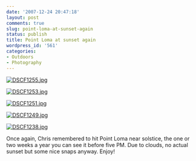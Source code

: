 ```yaml
---
date: '2007-12-24 20:47:18'
layout: post
comments: true
slug: point-loma-at-sunset-again
status: publish
title: Point Loma at sunset again
wordpress_id: '561'
categories:
- Outdoors
- Photography
---
```





[![DSCF1255.jpg](http://www.phfactor.net/wp/wp-photos/thumb.20071224-194717-5.jpg)](http://www.phfactor.net/wp/wp-photos/20071224-194717-5.jpg)


 


[![DSCF1253.jpg](http://www.phfactor.net/wp/wp-photos/thumb.20071224-194717-4.jpg)](http://www.phfactor.net/wp/wp-photos/20071224-194717-4.jpg)


 


[![DSCF1251.jpg](http://www.phfactor.net/wp/wp-photos/thumb.20071224-194717-3.jpg)](http://www.phfactor.net/wp/wp-photos/20071224-194717-3.jpg)


 


[![DSCF1249.jpg](http://www.phfactor.net/wp/wp-photos/thumb.20071224-194716-2.jpg)](http://www.phfactor.net/wp/wp-photos/20071224-194716-2.jpg)


 


[![DSCF1238.jpg](http://www.phfactor.net/wp/wp-photos/thumb.20071224-194715-1.jpg)](http://www.phfactor.net/wp/wp-photos/20071224-194715-1.jpg)


 Once again, Chris remembered to hit Point Loma near solstice, the one   or two weeks a year you can see it before five PM. Due to clouds, no   actual sunset but some nice snaps anyway. Enjoy!
